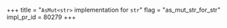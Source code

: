 +++
title = "`AsMut<str>` implementation for `str`"
flag = "as_mut_str_for_str"
impl_pr_id = 80279
+++

